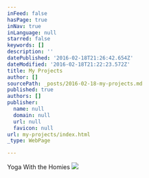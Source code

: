 ```yaml
---
inFeed: false
hasPage: true
inNav: true
inLanguage: null
starred: false
keywords: []
description: ''
datePublished: '2016-02-18T21:26:42.654Z'
dateModified: '2016-02-18T21:22:23.572Z'
title: My Projects
author: []
sourcePath: _posts/2016-02-18-my-projects.md
published: true
authors: []
publisher:
  name: null
  domain: null
  url: null
  favicon: null
url: my-projects/index.html
_type: WebPage

---
```

Yoga With the Homies
![](https://the-grid-user-content.s3-us-west-2.amazonaws.com/fb83a3eb-6ac3-4e6e-a3f4-eb5b6d4fca85.jpg)